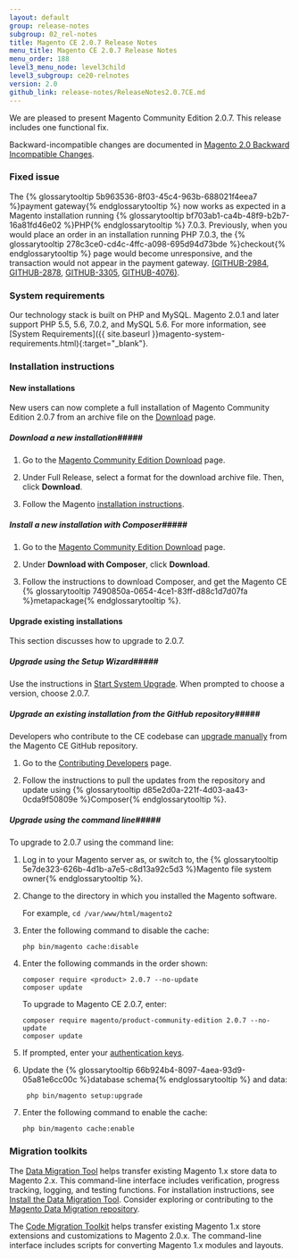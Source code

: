 ```yaml
---
layout: default
group: release-notes
subgroup: 02_rel-notes
title: Magento CE 2.0.7 Release Notes 
menu_title: Magento CE 2.0.7 Release Notes 
menu_order: 188
level3_menu_node: level3child
level3_subgroup: ce20-relnotes
version: 2.0
github_link: release-notes/ReleaseNotes2.0.7CE.md
---
```


We are pleased to present Magento Community Edition 2.0.7. This release includes one functional fix. 


Backward-incompatible changes are documented in <a href="http://devdocs.magento.com/guides/v2.0/release-notes/changes_2.0.html" target="_blank">Magento 2.0 Backward Incompatible Changes</a>.



<h3>Fixed issue</h3>

The {% glossarytooltip 5b963536-8f03-45c4-963b-688021f4eea7 %}payment gateway{% endglossarytooltip %} now works as expected in a Magento installation running {% glossarytooltip bf703ab1-ca4b-48f9-b2b7-16a81fd46e02 %}PHP{% endglossarytooltip %} 7.0.3. Previously, when you would place an order in an installation running PHP 7.0.3, the {% glossarytooltip 278c3ce0-cd4c-4ffc-a098-695d94d73bde %}checkout{% endglossarytooltip %} page would become unresponsive, and the transaction would not appear in the payment gateway. <a href="https://github.com/magento/magento2/issues/2984" target="_blank">(GITHUB-2984</a>, <a href="https://github.com/magento/magento2/issues/2878" target="_blank">GITHUB-2878</a>, <a href="https://github.com/magento/magento2/issues/3305" target="_blank">GITHUB-3305</a>, <a href="https://github.com/magento/magento2/issues/4076" target="_blank">GITHUB-4076)</a>.



<h3>System requirements</h3>
Our technology stack is built on PHP and MySQL. Magento 2.0.1 and later support PHP 5.5, 5.6, 7.0.2, and MySQL 5.6. For more information, see 
[System Requirements]({{ site.baseurl }}magento-system-requirements.html){:target="_blank"}.

<h3>Installation instructions</h3>

<h4>New installations</h4>
New users can now complete a full installation of Magento Community Edition 2.0.7 from an archive file on the <a href="https://www.magentocommerce.com/download" target="_blank">Download</a> page.

##### <b>Download a new installation</b>#####

1. Go to the <a href="https://www.magentocommerce.com/download" target="_blank">Magento Community Edition Download</a> page.

2. Under Full Release, select a format for the download archive file. Then, click **Download**.

3.	Follow the Magento <a href="http://devdocs.magento.com/guides/v2.0/install-gde/prereq/integrator_install.html#integrator-first-composer-ce" target="_blank">installation instructions</a>.

##### <b>Install a new installation with Composer</b>#####

1. Go to the <a href="https://www.magentocommerce.com/download" target="_blank">Magento Community Edition Download</a> page.

2.	Under **Download with Composer**, click **Download**.

3.	Follow the instructions to download Composer, and get the Magento CE {% glossarytooltip 7490850a-0654-4ce1-83ff-d88c1d7d07fa %}metapackage{% endglossarytooltip %}.


<h4><b>Upgrade existing installations</b></h4>

This section discusses how to upgrade to 2.0.7.


##### <b>Upgrade using the Setup Wizard</b>#####
Use the instructions in [Start System Upgrade]({{page.baseurl}}comp-mgr/upgrader/upgrade-start.html). When prompted to choose a version, choose 2.0.7.

##### <b>Upgrade an existing installation from the GitHub repository</b>#####
Developers who contribute to the CE codebase can <a href="{{page.baseurl}}comp-mgr/bk-compman-upgrade-guide.html" target="_blank">upgrade manually</a> from the Magento CE GitHub repository.

1.	Go to the <a href="{{page.baseurl}}install-gde/install/cli/dev_update-magento.html" target="_blank">Contributing Developers</a> page.

2.	Follow the instructions to pull the updates from the repository and update using {% glossarytooltip d85e2d0a-221f-4d03-aa43-0cda9f50809e %}Composer{% endglossarytooltip %}.


##### <b>Upgrade using the command line</b>#####
To upgrade to 2.0.7 using the command line:

1.	Log in to your Magento server as, or switch to, the {% glossarytooltip 5e7de323-626b-4d1b-a7e5-c8d13a92c5d3 %}Magento file system owner{% endglossarytooltip %}.
2.	Change to the directory in which you installed the Magento software.

	For example, `cd /var/www/html/magento2`
2.	Enter the following command to disable the cache:

		php bin/magento cache:disable
2.	Enter the following commands in the order shown:

		composer require <product> 2.0.7 --no-update
		composer update

	To upgrade to Magento CE 2.0.7, enter:

		composer require magento/product-community-edition 2.0.7 --no-update
		composer update


	
3.	If prompted, enter your [authentication keys]({{page.baseurl}}comp-mgr/prereq/prereq_auth-token.html).

4. Update the {% glossarytooltip 66b924b4-8097-4aea-93d9-05a81e6cc00c %}database schema{% endglossarytooltip %} and data:

		php bin/magento setup:upgrade
5.	Enter the following command to enable the cache:

		php bin/magento cache:enable

<h3>Migration toolkits</h3>
The <a href="{{page.baseurl}}migration/migration-migrate.html" target="_blank">Data Migration Tool</a> helps transfer existing Magento 1.x store data to Magento 2.x. This command-line interface includes verification, progress tracking, logging, and testing functions. For installation instructions, see  <a href="{{page.baseurl}}migration/migration-tool-install.html" target="_blank">Install the Data Migration Tool</a>. Consider exploring or contributing to the <a href="https://github.com/magento/data-migration-tool" target="_blank"> Magento Data Migration repository</a>.

The <a href="https://github.com/magento/code-migration" target="_blank">Code Migration Toolkit</a> helps transfer existing Magento 1.x store extensions and customizations to Magento 2.0.x. The command-line interface includes scripts for converting Magento 1.x modules and layouts.












